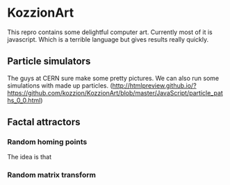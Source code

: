 # KozzionArt
This repro contains some delightful computer art. 
Currently most of it is javascript. Which is a terrible language but gives results really quickly.


## Particle simulators
The guys at CERN sure make some pretty pictures. We can also run some simulations with made up particles.
(http://htmlpreview.github.io/?https://github.com/kozzion/KozzionArt/blob/master/JavaScript/particle_paths_0_0.html)


## Factal attractors


### Random homing points
The idea is that 

### Random matrix transform
